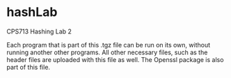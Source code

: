 # hashLab
CPS713 Hashing Lab 2

Each program that is part of this .tgz file can be run on its own, without running another other programs. All other necessary files, such as the header files are uploaded with this file as well. The Openssl package is also part of this file.
